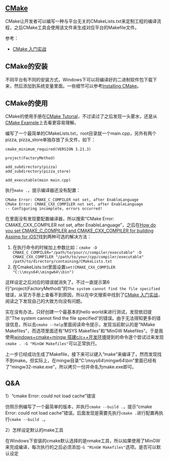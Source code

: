 ## [CMake](https://cmake.org/cmake/help/latest/guide/tutorial/index.html)

CMake让开发者可以编写一种与平台无关的CMakeLists.txt来定制工程的编译流程，之后CMake工具会使用该文件来生成对应平台的Makefile文件。

参考：

- [CMake 入门实战](https://www.hahack.com/codes/cmake/)


## CMake的安装

不同平台有不同的安装方式，Windows下可以将编译好的二进制软件包下载下来，然后添加到系统变量里面。一些细节可以参考[Installing CMake](https://cmake.org/install/)。

## CMake的使用

CMake的使用手册在[CMake Tutorial](https://cmake.org/cmake/help/latest/guide/tutorial/index.html)，不过读过了之后发现一头雾水，还是从[CMake Example](https://cmake.org/examples/)上去看更容易理解。

编写了一个最简单的CMakeLists.txt，root目录就一个main.cpp，另外有两个pizza, pizza_store单独存放了头文件，如下：

```
cmake_minimum_required(VERSION 3.21.3)

project(FactoryMethod)

add_subdirectory(pizza)
add_subdirectory(pizza_store)

add_executable(main main.cpp)
```

执行`make .`，提示编译器还没有配置：

```
CMake Error: CMAKE_C_COMPILER not set, after EnableLanguage
CMake Error: CMAKE_CXX_COMPILER not set, after EnableLanguage
-- Configuring incomplete, errors occurred!
```

在[]()里面没有发现要配置编译器，所以搜索“CMake Error: CMAKE_CXX_COMPILER not set, after EnableLanguage”，之后在[How do you set CMAKE_C_COMPILER and CMAKE_CXX_COMPILER for building Assimp for iOS?](https://stackoverflow.com/questions/11588855/how-do-you-set-cmake-c-compiler-and-cmake-cxx-compiler-for-building-assimp-for-i)找到两种可选的解决方法：

1. 在执行命令的时候加上参数比如：`cmake -D CMAKE_C_COMPILER="/path/to/your/c/compiler/executable" -D CMAKE_CXX_COMPILER "/path/to/your/cpp/compiler/executable" /path/to/directory/containing/CMakeLists.txt`
2. 在CmakeLists.txt里面设置`set(CMAKE_CXX_COMPILER "C:\\msys64\\mingw64\\bin")`

这样设定之后对应的错误就消失了。不过一直提示第6行“project(FactoryMethod)”的`The system cannot find the file specified`错误，从官方手册上查看不到原因，所以在中文搜索中找到了[CMake 入门实战](https://www.hahack.com/codes/cmake/)，阅读之下发现自己的大致方向没有问题。

实在没有办法，只好创建一个最基本的hello world来进行测试，发现依旧提示"The system cannot find the file specified"的错误。由于无法得知更多的错误信息，所以去`cmake --help`里面阅读命令提示，发现当前默认的是"NMake Makefiles"，而选项里面还有“MSYS Makefiles”和“MinGW Makefiles”。于是我使用[windows+cmake+mingw 搭建c/c++开发环境](https://zhuanlan.zhihu.com/p/35137700)提到的命令逐个尝试过来发现`cmake . -G "MinGW Makefiles"`可以正常执行。

上一步已经成功生成了Makefile，接下来可以键入“make”来编译了，然而发现找不到make。但实际上，在mingw目录“C:\msys64\mingw64\bin”里面已经有了“mingw32-make.exe”，所以拷贝一份并命名为make.exe即可。


## Q&A

1）“cmake Error: could not load cache”错误

仿照示例编写了一个最简单的版本，并执行`cmake --build .`，提示“cmake Error: could not load cache”错误。后面发现是需要先执行`cmake .`进行配置再执行`cmake --build .`。

2）怎样设定默认的make工具

在Windows下安装的cmake默认选择的是nmake工具，所以如果使用了MinGW来完成编译，每次执行的之后必须添加`-G "MinGW Makefiles"`选项。是否可以默认设定
